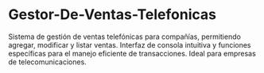# Gestor-De-Ventas-Telefonicas
Sistema de gestión de ventas telefónicas para compañías, permitiendo agregar, modificar y listar ventas. Interfaz de consola intuitiva y funciones específicas para el manejo eficiente de transacciones. Ideal para empresas de telecomunicaciones.
